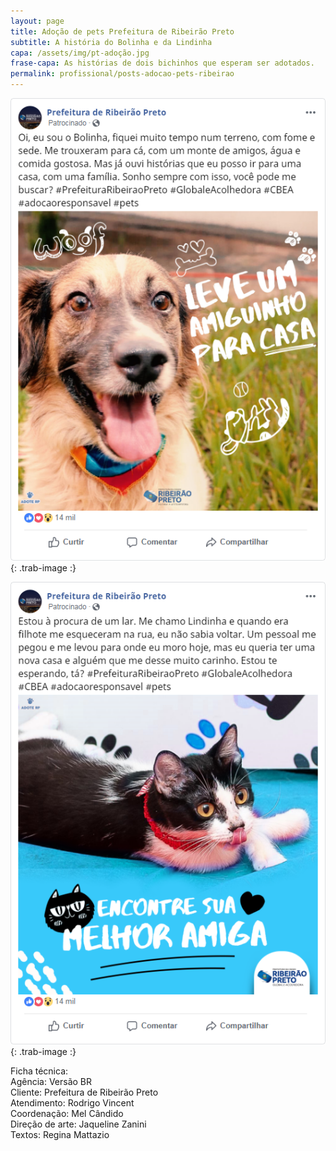 ```yaml
---
layout: page
title: Adoção de pets Prefeitura de Ribeirão Preto
subtitle: A história do Bolinha e da Lindinha
capa: /assets/img/pt-adoção.jpg
frase-capa: As histórias de dois bichinhos que esperam ser adotados.
permalink: profissional/posts-adocao-pets-ribeirao
---
```


![imagem de um post com o texto Oi, eu sou o Bolinha, fiquei muito tempo num terreno, com fome e sede. Me trouxeram para cá, com um monte de amigos, água e comida gostosa. Mas já ouvi histórias que eu posso ir para uma casa, com uma família. Sonho sempre com isso, você pode me buscar? E a imagem de um cachorrinho amarelo num gramado com a frase leve um amiguinho para casa.'](/assets/img/post1-adocao.png){: .trab-image :}  


![imagem de post com o texto Estou à procura de um lar. Me chamo Lindinha e quando era filhote me esqueceram na rua, eu não sabia voltar. Um pessoal me pegou e me levou para onde eu moro hoje, mas eu queria ter uma nova casa e alguém que me desse muito carinho. Estou te esperando, tá?. E a imagem de um gatinho preto e branco com a frase encontre sua melhor amiga'](/assets/img/post2-adocao.png){: .trab-image :}  


Ficha técnica:  
Agência: Versão BR  
Cliente: Prefeitura de Ribeirão Preto  
Atendimento: Rodrigo Vincent  
Coordenação: Mel Cândido  
Direção de arte: Jaqueline Zanini  
Textos: Regina Mattazio
